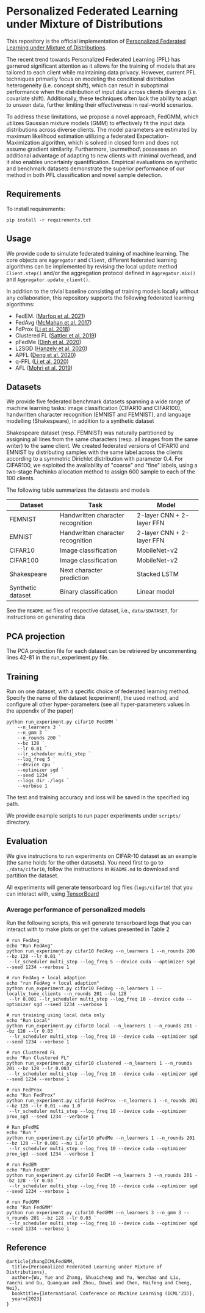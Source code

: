 # Personalized Federated Learning under Mixture of Distributions

This repository is the official implementation of [Personalized Federated Learning under Mixture of Distributions](https://arxiv.org/abs/2305.01068).

The recent trend towards Personalized Federated Learning (PFL) has garnered significant attention as it allows for the training of models that are tailored to each client while maintaining data privacy. However, current PFL techniques primarily focus on modeling the conditional distribution heterogeneity (i.e. concept shift), which can result in suboptimal performance when the distribution of input data across clients diverges (i.e. covariate shift). Additionally, these techniques often lack the ability to adapt to unseen data, further limiting their effectiveness in real-world scenarios.

To address these limitations, we propose a novel approach, FedGMM, which utilizes Gaussian mixture models (GMM) to effectively fit the input data distributions across diverse clients. The model parameters are estimated by maximum likelihood estimation utilizing a federated Expectation-Maximization algorithm, which is solved in closed form and does not assume gradient similarity. Furthermore, \ourmethod\ possesses an additional advantage of adapting to new clients with minimal overhead, and it also enables uncertainty quantification. Empirical evaluations on synthetic and benchmark datasets demonstrate the superior performance of our method in both PFL classification and novel sample detection.

## Requirements

To install requirements:

```setup
pip install -r requirements.txt
```

## Usage

We provide code to simulate federated training of machine learning. 
The core objects are `Aggregator` and `Client`, different federated learning
algorithms can be implemented by revising the local update method 
`Client.step()` and/or the aggregation protocol defined in
`Aggregator.mix()` and `Aggregator.update_client()`.

In addition to the trivial baseline consisting of training models locally without
any collaboration, this repository supports the following federated learning
algorithms:

* FedEM. ([Marfoq et al. 2021](https://proceedings.neurips.cc/paper/2021/file/82599a4ec94aca066873c99b4c741ed8-Paper.pdf))
* FedAvg ([McMahan et al. 2017](http://proceedings.mlr.press/v54/mcmahan17a.html))
* FdProx ([Li et al. 2018](https://arxiv.org/abs/1812.06127))
* Clustered FL ([Sattler et al. 2019](https://ieeexplore.ieee.org/abstract/document/9174890))
* pFedMe ([Dinh et al. 2020](https://proceedings.neurips.cc/paper/2020/file/f4f1f13c8289ac1b1ee0ff176b56fc60-Paper.pdf))
* L2SGD ([Hanzely et al. 2020](https://proceedings.neurips.cc/paper/2020/file/187acf7982f3c169b3075132380986e4-Paper.pdf))
* APFL ([Deng et al. 2020](https://arxiv.org/abs/2003.13461))
* q-FFL ([Li et al. 2020](https://openreview.net/forum?id=ByexElSYDr))
* AFL ([Mohri et al. 2019](http://proceedings.mlr.press/v97/mohri19a.html))

## Datasets

We provide five federated benchmark datasets spanning a wide range
of machine learning tasks: image classification (CIFAR10 and CIFAR100),
handwritten character recognition (EMNIST and FEMNIST), and language
modelling (Shakespeare), in addition to a synthetic dataset

Shakespeare dataset (resp. FEMNIST) was naturally partitioned by assigning
all lines from the same characters (resp. all images from the same writer)
to the same client.  We created federated versions of CIFAR10 and EMNIST by
distributing samples with the same label across the clients according to a 
symmetric Dirichlet distribution with parameter 0.4. For CIFAR100,
we exploited the availability of "coarse" and "fine" labels, using a two-stage
Pachinko allocation method  to assign 600 sample to each of the 100 clients.

The following table summarizes the datasets and models

|Dataset         | Task |  Model |
| ------------------  |  ------|------- |
| FEMNIST   |     Handwritten character recognition       |     2-layer CNN + 2-layer FFN  |
| EMNIST    |    Handwritten character recognition     |      2-layer CNN + 2-layer FFN     |
| CIFAR10   |     Image classification        |      MobileNet-v2 |
| CIFAR100    |     Image classification         |      MobileNet-v2  |
| Shakespeare |     Next character prediction        |      Stacked LSTM    |
| Synthetic dataset| Binary classification | Linear model | 

See the `README.md` files of respective dataset, i.e., `data/$DATASET`,
for instructions on generating data
## PCA projection
The PCA projection file for each dataset can be retrieved by uncommenting lines 42-81 in the run_experiment.py file.

## Training

Run on one dataset, with a specific  choice of federated learning method.
Specify the name of the dataset (experiment), the used method, and configure all other
hyper-parameters (see all hyper-parameters values in the appendix of the paper)

```train
python run_experiment.py cifar10 FedGMM `
    --n_learners 3 `
    --n_gmm 3 `
    --n_rounds 200 `
    --bz 128 `
    --lr 0.01 `
    --lr_scheduler multi_step `
    --log_freq 5 `
    --device cpu `
    --optimizer sgd `
    --seed 1234 `
    --logs_dir ./logs `
    --verbose 1
```

The test and training accuracy and loss will be saved in the specified log path.

We provide example scripts to run paper experiments under `scripts/` directory.

## Evaluation

We give instructions to run experiments on CIFAR-10 dataset as an example
(the same holds for the other datasets). You need first to go to 
`./data/cifar10`, follow the instructions in `README.md` to download and partition
the dataset.

All experiments will generate tensorboard log files (`logs/cifar10`) that you can 
interact with, using [TensorBoard](https://www.tensorflow.org/tensorboard)

### Average performance of personalized models

Run the following scripts, this will generate tensorboard logs that you can interact with to make plots or get the
values presented in Table 2

```eval
# run FedAvg
echo "Run FedAvg"
python run_experiment.py cifar10 FedAvg --n_learners 1 --n_rounds 200 --bz 128 --lr 0.01 `
 --lr_scheduler multi_step --log_freq 5 --device cuda --optimizer sgd --seed 1234 --verbose 1

# run FedAvg + local adaption
echo "run FedAvg + local adaption"
python run_experiment.py cifar10 FedAvg --n_learners 1 --locally_tune_clients --n_rounds 201 --bz 128 `
 --lr 0.001 --lr_scheduler multi_step --log_freq 10 --device cuda --optimizer sgd --seed 1234 --verbose 1

# run training using local data only
echo "Run Local"
python run_experiment.py cifar10 local --n_learners 1 --n_rounds 201 --bz 128 --lr 0.03 `
 --lr_scheduler multi_step --log_freq 10 --device cuda --optimizer sgd --seed 1234 --verbose 1

# run Clustered FL
echo "Run Clustered FL"
python run_experiment.py cifar10 clustered --n_learners 1 --n_rounds 201 --bz 128 --lr 0.003 `
 --lr_scheduler multi_step --log_freq 10 --device cuda --optimizer sgd --seed 1234 --verbose 1

# run FedProx
echo "Run FedProx"
python run_experiment.py cifar10 FedProx --n_learners 1 --n_rounds 201 --bz 128 --lr 0.01 --mu 1.0`
 --lr_scheduler multi_step --log_freq 10 --device cuda --optimizer prox_sgd --seed 1234 --verbose 1

# Run pFedME
echo "Run "
python run_experiment.py cifar10 pFedMe --n_learners 1 --n_rounds 201 --bz 128 --lr 0.001 --mu 1.0 `
 --lr_scheduler multi_step --log_freq 10 --device cuda --optimizer prox_sgd --seed 1234 --verbose 1

# run FedEM
echo "Run FedEM"
python run_experiment.py cifar10 FedEM --n_learners 3 --n_rounds 201 --bz 128 --lr 0.03 `
 --lr_scheduler multi_step --log_freq 10 --device cuda --optimizer sgd --seed 1234 --verbose 1
 
# run FedGMM
echo "Run FedGMM"
python run_experiment.py cifar10 FedGMM --n_learners 3 --n_gmm 3 --n_rounds 201 --bz 128 --lr 0.03 `
 --lr_scheduler multi_step --log_freq 10 --device cuda --optimizer sgd --seed 1234 --verbose 1
```

<!-- Similar for other datasets are provided in `papers_experiments/` -->
## Reference
```
@article{zhangICMLFedGMM,
  title={Personalized Federated Learning under Mixture of Distributions},
  author={Wu, Yue and Zhang, Shuaicheng and Yu, Wenchao and Liu, Yanchi and Gu, Quanquan and Zhou, Dawei and Chen, Haifeng and Cheng, Wei},
  booktitle={International Conference on Machine Learning (ICML'23)},
  year={2023}
}
```

